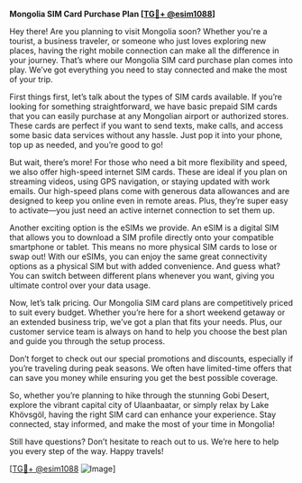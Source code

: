 **Mongolia SIM Card Purchase Plan [[TG💪+ @esim1088](https://t.me/s/esim1088)]**

Hey there! Are you planning to visit Mongolia soon? Whether you're a tourist, a business traveler, or someone who just loves exploring new places, having the right mobile connection can make all the difference in your journey. That’s where our Mongolia SIM card purchase plan comes into play. We’ve got everything you need to stay connected and make the most of your trip.

First things first, let’s talk about the types of SIM cards available. If you’re looking for something straightforward, we have basic prepaid SIM cards that you can easily purchase at any Mongolian airport or authorized stores. These cards are perfect if you want to send texts, make calls, and access some basic data services without any hassle. Just pop it into your phone, top up as needed, and you’re good to go!

But wait, there’s more! For those who need a bit more flexibility and speed, we also offer high-speed internet SIM cards. These are ideal if you plan on streaming videos, using GPS navigation, or staying updated with work emails. Our high-speed plans come with generous data allowances and are designed to keep you online even in remote areas. Plus, they’re super easy to activate—you just need an active internet connection to set them up.

Another exciting option is the eSIMs we provide. An eSIM is a digital SIM that allows you to download a SIM profile directly onto your compatible smartphone or tablet. This means no more physical SIM cards to lose or swap out! With our eSIMs, you can enjoy the same great connectivity options as a physical SIM but with added convenience. And guess what? You can switch between different plans whenever you want, giving you ultimate control over your data usage.

Now, let’s talk pricing. Our Mongolia SIM card plans are competitively priced to suit every budget. Whether you’re here for a short weekend getaway or an extended business trip, we’ve got a plan that fits your needs. Plus, our customer service team is always on hand to help you choose the best plan and guide you through the setup process. 

Don’t forget to check out our special promotions and discounts, especially if you’re traveling during peak seasons. We often have limited-time offers that can save you money while ensuring you get the best possible coverage.

So, whether you’re planning to hike through the stunning Gobi Desert, explore the vibrant capital city of Ulaanbaatar, or simply relax by Lake Khövsgöl, having the right SIM card can enhance your experience. Stay connected, stay informed, and make the most of your time in Mongolia!

Still have questions? Don’t hesitate to reach out to us. We’re here to help you every step of the way. Happy travels!

[[TG💪+ @esim1088](https://t.me/s/esim1088) ![Image](https://i.postimg.cc/Y0z9fWf4/image.png)]